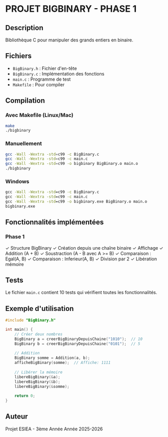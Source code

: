 # PROJET BIGBINARY - PHASE 1

## Description
Bibliothèque C pour manipuler des grands entiers en binaire.

## Fichiers
- `BigBinary.h` : Fichier d'en-tête
- `BigBinary.c` : Implémentation des fonctions
- `main.c` : Programme de test
- `Makefile` : Pour compiler

## Compilation

### Avec Makefile (Linux/Mac)
```bash
make
./bigbinary
```

### Manuellement
```bash
gcc -Wall -Wextra -std=c99 -c BigBinary.c
gcc -Wall -Wextra -std=c99 -c main.c
gcc -Wall -Wextra -std=c99 -o bigbinary BigBinary.o main.o
./bigbinary
```

### Windows
```cmd
gcc -Wall -Wextra -std=c99 -c BigBinary.c
gcc -Wall -Wextra -std=c99 -c main.c
gcc -Wall -Wextra -std=c99 -o bigbinary.exe BigBinary.o main.o
bigbinary.exe
```

## Fonctionnalités implémentées

### Phase 1
✓ Structure BigBinary
✓ Création depuis une chaîne binaire
✓ Affichage
✓ Addition (A + B)
✓ Soustraction (A - B avec A >= B)
✓ Comparaison : Egal(A, B)
✓ Comparaison : Inferieur(A, B)
✓ Division par 2
✓ Libération mémoire

## Tests
Le fichier `main.c` contient 10 tests qui vérifient toutes les fonctionnalités.

## Exemple d'utilisation
```c
#include "BigBinary.h"

int main() {
    // Créer deux nombres
    BigBinary a = creerBigBinaryDepuisChaine("1010");  // 10
    BigBinary b = creerBigBinaryDepuisChaine("0101");  // 5
    
    // Addition
    BigBinary somme = Addition(a, b);
    afficheBigBinary(somme);  // Affiche: 1111
    
    // Libérer la mémoire
    libereBigBinary(&a);
    libereBigBinary(&b);
    libereBigBinary(&somme);
    
    return 0;
}
```

## Auteur
Projet ESIEA - 3ème Année
Année 2025-2026
